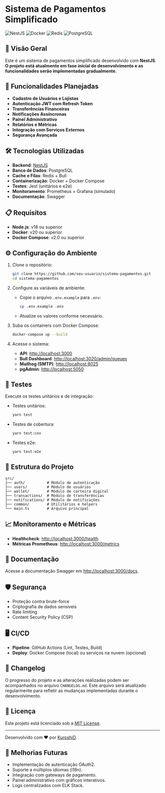 # Sistema de Pagamentos Simplificado

![NestJS](https://img.shields.io/badge/NestJS-v11.0.14-red)
![Docker](https://img.shields.io/badge/Docker-Compose-blue)
![Redis](https://img.shields.io/badge/Redis-v7.0-green)
![PostgreSQL](https://img.shields.io/badge/PostgreSQL-v15.0-blue)

## 📖 Visão Geral

Este é um sistema de pagamentos simplificado desenvolvido com **NestJS**. **O projeto está atualmente em fase inicial de desenvolvimento e as funcionalidades serão implementadas gradualmente.**

## 🚀 Funcionalidades Planejadas

- **Cadastro de Usuários e Lojistas**
- **Autenticação JWT com Refresh Token**
- **Transferências Financeiras**
- **Notificações Assíncronas**
- **Painel Administrativo**
- **Relatórios e Métricas**
- **Integração com Serviços Externos**
- **Segurança Avançada**

## 🛠️ Tecnologias Utilizadas

- **Backend**: [NestJS](https://nestjs.com/)
- **Banco de Dados**: PostgreSQL
- **Cache e Filas**: Redis + Bull
- **Containerização**: Docker + Docker Compose
- **Testes**: Jest (unitários e e2e)
- **Monitoramento**: Prometheus + Grafana (simulado)
- **Documentação**: Swagger

## 📋 Requisitos

- **Node.js**: v18 ou superior
- **Docker**: v20 ou superior
- **Docker Compose**: v2.0 ou superior

## ⚙️ Configuração do Ambiente

1. Clone o repositório:

   ```bash
   git clone https://github.com/seu-usuario/sistema-pagamentos.git
   cd sistema-pagamentos
   ```
2. Configure as variáveis de ambiente:

   - Copie o arquivo `.env.example` para `.env`:
     ```bash
     cp .env.example .env
     ```
   - Atualize os valores conforme necessário.
3. Suba os containers com Docker Compose:

   ```bash
   docker-compose up --build
   ```
4. Acesse o sistema:

   - **API**: [http://localhost:3000](http://localhost:3000)
   - **Bull Dashboard**: [http://localhost:3020/admin/queues](http://localhost:3020/admin/queues)
   - **Mailhog (SMTP)**: [http://localhost:8025](http://localhost:8025)
   - **pgAdmin**: [http://localhost:5050](http://localhost:5050)

## 🧪 Testes

Execute os testes unitários e de integração:

- Testes unitários:

  ```bash
  yarn test
  ```
- Testes de cobertura:

  ```bash
  yarn test:cov
  ```
- Testes e2e:

  ```bash
  yarn test:e2e
  ```

## 📂 Estrutura do Projeto

```plaintext
src/
├── auth/          # Módulo de autenticação
├── users/         # Módulo de usuários
├── wallet/        # Módulo de carteira digital
├── transactions/  # Módulo de transferências
├── notifications/ # Módulo de notificações
├── common/        # Utilitários e helpers
└── main.ts        # Arquivo principal
```

## 📈 Monitoramento e Métricas

- **Healthcheck**: [http://localhost:3000/health](http://localhost:3000/health)
- **Métricas Prometheus**: [http://localhost:3000/metrics](http://localhost:3000/metrics)

## 📜 Documentação

Acesse a documentação Swagger em [http://localhost:3000/docs](http://localhost:3000/docs).

## 🛡️ Segurança

- Proteção contra brute-force
- Criptografia de dados sensíveis
- Rate limiting
- Content Security Policy (CSP)

## 🖥️ CI/CD

- **Pipeline**: GitHub Actions (Lint, Testes, Build)
- **Deploy**: Docker Compose (local) ou serviços na nuvem (opcional)

## 📝 Changelog

O progresso do projeto e as alterações realizadas podem ser acompanhados no arquivo `CHANGELOG.md`. Este arquivo será atualizado regularmente para refletir as mudanças implementadas durante o desenvolvimento.

## 📝 Licença

Este projeto está licenciado sob a [MIT License](LICENSE).

---

Desenvolvido com ❤️ por [KuroshiD](https://github.com/KuroshiD).

## 🌟 Melhorias Futuras

- Implementação de autenticação OAuth2.
- Suporte a múltiplos idiomas (i18n).
- Integração com gateways de pagamento.
- Painel administrativo com gráficos interativos.
- Logs centralizados com ELK Stack.
